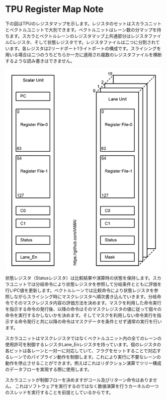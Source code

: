 # TPU Register Map Note

下の図はTPUのレジスタマップを示します。レジスタのセットはスカラユニットとベクトルユニットで大別できます。ベクトルニットはレーン数の分マップを持ちます。スカラとベクトルレーンのレジスタマップ上共通部分はレジスタファイルCレジスタ、そして状態レジスタです。レジスタファイルは二つに分割されています。各レジスタは2リードポート1ライトポートの構成です。スライシングを用いる場合は二つのうちどちらか一方に適用され複数のレジスタファイルを横断するような読み書きはできません。


<div align="center">
  <img src="./TPU_RegisterMap.png"
       alt="HTML image alt text"
       title="TPUレジスタマップ"
       width="￥￥100px"
  />
</div>


状態レジスタ（Statusレジスタ）は比較結果や演算時の状態を保持します。スカラユニットでは分岐命令により状態レジスタを参照して分岐条件とともに評価を行いPC値を更新します。ベクトルレーンでは比較命令により状態レジスタを参照しながらスライシング時にマスクレジスタへ順次書き込んでいきます。分岐命令でそのマスクレジスタ内容の評価方法を決めます。マスクを利用した命令実行を指示する命令の発行後、以降の命令はそのマスクレジスタの値に従って個々の命令を実行するかしないかを決めます。そしてマスクを利用しない命令実行を指示する命令発行と共に以降の命令はマスクデータを条件とせず通常の実行を行います。

スカラユニットはマスクレジスタではなくベクトルユニット内の全てのレーンの使用許可を制御するレジスタLane_Enレジスタを持っています。個のレジスタの各ビットは各レーンと一対一に対応していて、フラグをセットすることで対応するレーンでのパイプライン動作を制御します。これにより実行に不要なレーンの動作を停止させることができます。例えばこれはリダクション演算でツリー構成のデータフローを実現する際に使用します。

スカラユニットが制御フローを決めますがコール及びリターン命令はありません。
これはソフトウェアを実行するのではなく数値演算を行うカーネルの一つのスレッドを実行することを前提としているからです。
